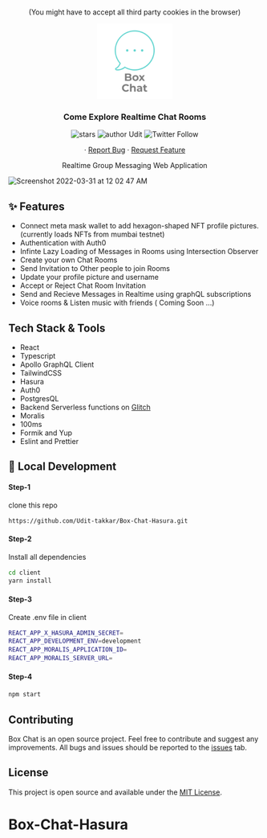 <br />
<p align="center">(You might have to accept all third party cookies in the browser)</p>
<p align="center">
  <a >
    <img src="./client/src/assets/logo.png" alt="BugVilla Logo" width="150" height="150">
  </a>

  <h3 align="center">Come Explore Realtime Chat Rooms</h3>

  <p align="center">
  <img src="https://img.shields.io/github/stars/Udit-takkar/Box-Chat-Hasura" alt="stars" />
   <img src="https://img.shields.io/badge/author-Udit-takkar" alt="author Udit"/>
   <img alt="Twitter Follow" src="https://img.shields.io/twitter/follow/UditCodes?style=social" />  
  </p>
    <p align="center">
    ·
    <a href="https://github.com/Udit-takkar/Box-Chat-Hasura/issues">Report Bug</a>
    ·
    <a href="https://github.com/Udit-takkar/Box-Chat-Hasura/issues">Request Feature</a>
  </p>
  
  <p align="center">Realtime Group Messaging Web Application</p>
  


<img width="1440" alt="Screenshot 2022-03-31 at 12 02 47 AM" src="https://user-images.githubusercontent.com/53316345/160906492-aa6475f1-5b6c-4756-9842-098defd07718.png">


## ✨ Features

- Connect meta mask wallet to add hexagon-shaped NFT profile pictures. (currently loads NFTs from mumbai testnet)
- Authentication with Auth0
- Infinte Lazy Loading of Messages in Rooms using Intersection Observer
- Create your own Chat Rooms
- Send Invitation to Other people to join Rooms
- Update your profile picture and username
- Accept or Reject Chat Room Invitation
- Send and Recieve  Messages in Realtime using graphQL subscriptions
- Voice rooms & Listen music with friends ( Coming Soon ...)


## Tech Stack & Tools

 - React
 - Typescript
 - Apollo GraphQL Client
 - TailwindCSS
 - Hasura
 - Auth0 
 - PostgresQL
 - Backend Serverless functions on [Glitch](https://glitch.com/)
 - Moralis
 - 100ms
 - Formik and Yup
 - Eslint and Prettier

## :rocket: Local Development

#### Step-1

clone this repo

```sh
https://github.com/Udit-takkar/Box-Chat-Hasura.git
```

#### Step-2

Install all dependencies

```sh
cd client
yarn install
```

#### Step-3
Create .env file in client

```sh
REACT_APP_X_HASURA_ADMIN_SECRET=
REACT_APP_DEVELOPMENT_ENV=development
REACT_APP_MORALIS_APPLICATION_ID=
REACT_APP_MORALIS_SERVER_URL=
```


#### Step-4

```sh
npm start
```

## Contributing

Box Chat is an open source project. Feel free to contribute and suggest any improvements. All bugs and issues should be reported to the [issues](https://github.com/Udit-takkar/Box-Chat/issues) tab.

## License

This project is open source and available under the [MIT License](LICENSE).




# Box-Chat-Hasura
